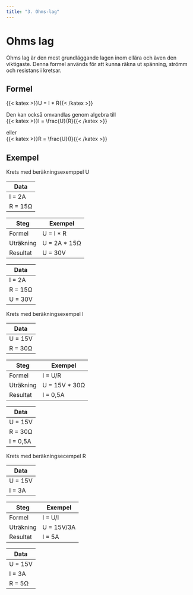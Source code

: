 ```yaml
---
title: "3. Ohms-lag"
---
```

# Ohms lag

Ohms lag är den mest grundläggande lagen inom ellära och även den viktigaste.
Denna formel används för att kunna räkna ut spänning, strömm och resistans 
i kretsar.

## Formel
{{< katex >}}U = I * R{{< /katex >}} 

Den kan också omvandlas genom algebra till  
{{< katex >}}I = \frac{U}{R}{{< /katex >}}

eller  
{{< katex >}}R = \frac{U}{I}{{< /katex >}}

## Exempel

Krets med beräkningsexemppel U

| Data       |
| ---------- |
| I = 2A     | 
| R = 15Ω    | 

| Steg      | Exempel      |
| --------- | ------------ |
| Formel    | U = I * R    |
| Uträkning | U = 2A * 15Ω |
| Resultat  | U = 30V      |

| Data       |
| ---------- |
| I = 2A     | 
| R = 15Ω    | 
| U = 30V    | 

Krets med beräkningsexempel I

| Data       |
| ---------- |
| U = 15V    | 
| R = 30Ω    | 

| Steg       | Exempel       |
| ---------- | ------------- |
| Formel     | I = U/R       |
| Uträkning  | U = 15V * 30Ω |
| Resultat   | I = 0,5A      |

| Data       |
| ---------- |
| U = 15V    | 
| R = 30Ω    | 
| I = 0,5A   | 

Krets med beräkningsecempel R

| Data       |
| ---------- |
| U = 15V    | 
| I = 3A     | 

| Steg      | Exempel      |
| --------- | ------------ |
| Formel    | I = U/I      |
| Uträkning | U = 15V/3A   |
| Resultat  | I = 5A       |

| Data       |
| ---------- |
| U = 15V    |
| I = 3A     | 
| R = 5Ω     |
